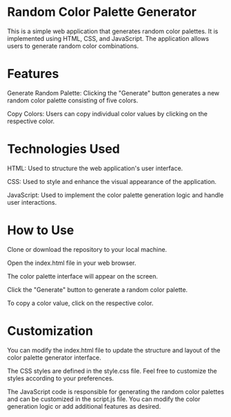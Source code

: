 # Random Color Palette Generator

This is a simple web application that generates random color palettes. It is implemented using HTML, CSS, and JavaScript. The application allows users to generate random color combinations.

# Features

   Generate Random Palette: Clicking the "Generate" button generates a new random color palette consisting of five colors.
   
   Copy Colors: Users can copy individual color values by clicking on the respective color.

# Technologies Used

   HTML: Used to structure the web application's user interface.
   
   CSS: Used to style and enhance the visual appearance of the application.
   
   JavaScript: Used to implement the color palette generation logic and handle user interactions.

# How to Use

   Clone or download the repository to your local machine.
   
   Open the index.html file in your web browser.
   
   The color palette interface will appear on the screen.
   
   Click the "Generate" button to generate a random color palette.
   
   To copy a color value, click on the respective color.

# Customization

   You can modify the index.html file to update the structure and layout of the color palette generator interface.
   
   The CSS styles are defined in the style.css file. Feel free to customize the styles according to your preferences.
   
   The JavaScript code is responsible for generating the random color palettes and can be customized in the script.js file. You can modify the color generation logic or add additional features as desired.
